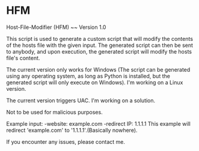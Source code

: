 # HFM
Host-File-Modifier (HFM) ~~ Version 1.0

This script is used to generate a custom script that will modify the contents of the hosts file with the given input. The generated script can then be sent to anybody, and upon execution, the generated script will modify the hosts file's content.

The current version only works for Windows (The script can be generated using any operating system, as long as Python is installed, but the generated script will only execute on Windows). I'm working on a Linux version.

The current version triggers UAC. I'm working on a solution.

Not to be used for malicious purposes.

Example input: -website: example.com -redirect IP: 1.1.1.1
This example will redirect 'example.com' to '1.1.1.1'.(Basically nowhere).

If you encounter any issues, please contact me.
